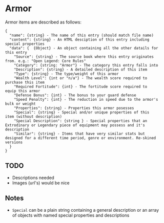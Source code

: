 # Armor

Armor items are described as follows:
```
{
  "name": {string} - The name of this entry (should match file name)
  "content": {string} - An HTML desciption of this entry including special properties
  "data": {  {Object} - An object containing all the other datails for this entry
    "Source": {string} - The source book where this entry originates from. e.g.: "Open Legend: Core Rules"
    "Category": {string: "Armor"} - The category this entry falls into
    "Description": {string} - A detailed description of this item
    "Type": {string} - The type/weight of this armor
    "Wealth Level": {int or "n/a"} - The wealth score required to purchase this item
    "Required Fortitude": {int} - The fortitude score required to equip this armor
    "Defense Bonus": {int} - The bonus to your guard defense
    "Speed Penalty": {int} - The reduction in speed due to the armor's bulk or weight
    "Properties": {string} - Properties this armor posesses
    "Special": {string} - Special and/or unique properties of this item (without description)
    "Special Description": {string } - Special properties that an Extrodinary or Legendary piece of equipment may possess and it's description
    "Similar": {string} - Items that have very similar stats but designed for a different time period, genre or environment. Re-skined versions
  }
}
```

## TODO
*  Descriptions needed
*  Images (url's) would be nice

## Notes
*  `Special` can be a plain string containing a general description or an array of objects with named special properties and descriptions